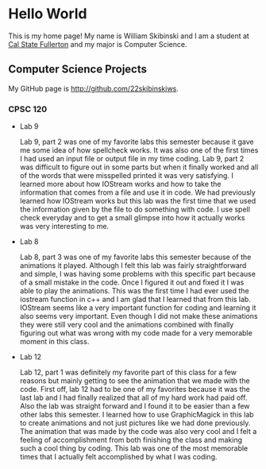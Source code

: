 # Hello World
 
This is my home page! My name is William Skibinski and I am a student at [Cal State Fullerton](http://www.fullerton.edu/) and my major is Computer Science.
 
## Computer Science Projects
 
My GitHub page is http://github.com/22skibinskiws.
 
### CPSC 120
 
* Lab 9
 
   Lab 9, part 2 was one of my favorite labs this semester because it gave me some idea of how spellcheck works. It was also one of the first times I had used an input file or output file in my time coding. Lab 9, part 2 was difficult to figure out in some parts but when it finally worked and all of the words that were misspelled printed it was very satisfying. I learned more about how IOStream works and how to take the information that comes from a file and use it in code. We had previously learned how IOStream works but this lab was the first time that we used the information given by the file to do something with code. I use spell check everyday and to get a small glimpse into how it actually works was very interesting to me.
 
* Lab 8
 
   Lab 8, part 3 was one of my favorite labs this semester because of the animations it played. Although I felt this lab was fairly straightforward and simple, I was having some problems with this specific part because of a small mistake in the code. Once I figured it out and fixed it I was able to play the animations. This was the first time I had ever used the iostream function in c++ and I am glad that I learned that from this lab. IOStream seems like a very important function for coding and learning it also seems very important. Even though I did not make these animations they were still very cool and the animations combined with finally figuring out what was wrong with my code made for a very memorable moment in this class.
 
* Lab 12
 
   Lab 12, part 1 was definitely my favorite part of this class for a few reasons but mainly getting to see the animation that we made with the code. First off, lab 12 had to be one of my favorites because it was the last lab and I had finally realized that all of my hard work had paid off. Also the lab was straight forward and I found it to be easier than a few other labs this semester. I learned how to use GraphicMagick in this lab to create animations and not just pictures like we had done previously. The animation that was made by the code was also very cool and I felt a feeling of accomplishment from both finishing the class and making such a cool thing by coding. This lab was one of the most memorable times that I actually felt accomplished by what I was coding.